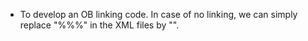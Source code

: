 - To develop an OB linking code. In case of no linking, we can simply replace
  "%%%" in the XML files by "".


